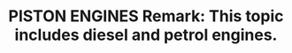 ---
learningObjectiveId: "021.10"
parentId: "021"
title: "PISTON ENGINES Remark: This topic includes diesel and petrol engines."
---